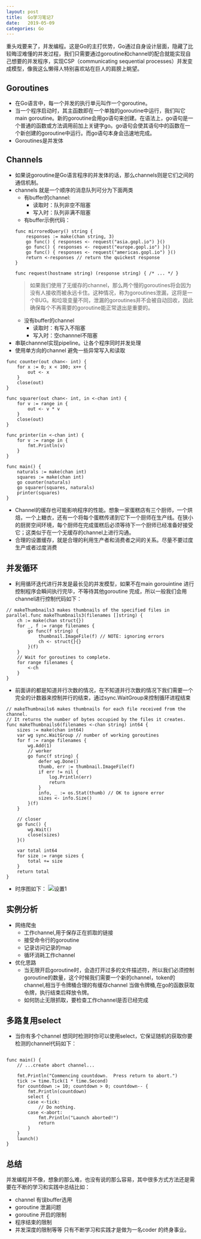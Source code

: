 ```yaml
---
layout: post
title:  Go学习笔记7
date:   2019-05-09
categories: Go
---
```

重头戏要来了，并发编程。这是Go的主打优势，Go通过自身设计层面，隐藏了比较晦涩难懂的并发过程，我们只需要通过goroutine和channel的配合就能实现自己想要的并发程序，实现CSP（communicating sequential processes）并发变成模型，像我这么懒得人特别喜欢站在巨人的肩膀上眺望。

## Goroutines
* 在Go语言中，每一个并发的执行单元叫作一个goroutine。
* 当一个程序启动时，其主函数即在一个单独的goroutine中运行，我们叫它main goroutine。新的goroutine会用go语句来创建。在语法上，go语句是一个普通的函数或方法调用前加上关键字go。go语句会使其语句中的函数在一个新创建的goroutine中运行。而go语句本身会迅速地完成。
* Goroutines是并发体
## Channels
* 如果说goroutine是Go语言程序的并发体的话，那么channels则是它们之间的通信机制。
* channels 就是一个顺序的消息队列可分为下面两类
    * 有buffer的channel:
        * 读取时：队列非空不阻塞
        * 写入时：队列非满不阻塞
    * 有buffer示例代码：
    ```
    func mirroredQuery() string {
        responses := make(chan string, 3)
        go func() { responses <- request("asia.gopl.io") }()
        go func() { responses <- request("europe.gopl.io") }()
        go func() { responses <- request("americas.gopl.io") }()
        return <-responses // return the quickest response
    }

    func request(hostname string) (response string) { /* ... */ }
    ```
    > 如果我们使用了无缓存的channel，那么两个慢的goroutines将会因为没有人接收而被永远卡住。这种情况，称为goroutines泄漏，这将是一个BUG。和垃圾变量不同，泄漏的goroutines并不会被自动回收，因此确保每个不再需要的goroutine能正常退出是重要的。
    * 没有buffer的channel
        * 读取时：有写入不阻塞
        * 写入时：空channnel不阻塞
* 串联channnel实现pipeline。让各个程序同时并发处理
* 使用单方向的channel 避免一些异常写入和读取

```
func counter(out chan<- int) {
    for x := 0; x < 100; x++ {
        out <- x
    }
    close(out)
}

func squarer(out chan<- int, in <-chan int) {
    for v := range in {
        out <- v * v
    }
    close(out)
}

func printer(in <-chan int) {
    for v := range in {
        fmt.Println(v)
    }
}

func main() {
    naturals := make(chan int)
    squares := make(chan int)
    go counter(naturals)
    go squarer(squares, naturals)
    printer(squares)
}
```

* Channel的缓存也可能影响程序的性能。想象一家蛋糕店有三个厨师，一个烘焙，一个上糖衣，还有一个将每个蛋糕传递到它下一个厨师在生产线。在狭小的厨房空间环境，每个厨师在完成蛋糕后必须等待下一个厨师已经准备好接受它；这类似于在一个无缓存的channel上进行沟通。
* 合理的设置缓存，就是合理的利用生产者和消费者之间的关系。尽量不要过度生产或者过度消费

## 并发循环
* 利用循环迭代进行并发是最长见的并发模型，如果不在main gorouintine 进行控制程序会瞬间执行完毕，不等待其他goroutine 完成，所以一般我们会用channel进行控制代码如下：

```
// makeThumbnails3 makes thumbnails of the specified files in parallel.func makeThumbnails3(filenames []string) {
    ch := make(chan struct{})
    for _, f := range filenames {
        go func(f string) {
            thumbnail.ImageFile(f) // NOTE: ignoring errors
            ch <- struct{}{}
        }(f)
    }
    // Wait for goroutines to complete.
    for range filenames {
        <-ch
    }
}
```

* 前面讲的都是知道并行次数的情况，在不知道并行次数的情况下我们需要一个完全的计数器来控制并行的结束，通过sync.WaitGroup来控制循环进程结束
```
// makeThumbnails6 makes thumbnails for each file received from the channel.
// It returns the number of bytes occupied by the files it creates.
func makeThumbnails6(filenames <-chan string) int64 {
    sizes := make(chan int64)
    var wg sync.WaitGroup // number of working goroutines
    for f := range filenames {
        wg.Add(1)
        // worker
        go func(f string) {
            defer wg.Done()
            thumb, err := thumbnail.ImageFile(f)
            if err != nil {
                log.Println(err)
                return
            }
            info, _ := os.Stat(thumb) // OK to ignore error
            sizes <- info.Size()
        }(f)
    }

    // closer
    go func() {
        wg.Wait()
        close(sizes)
    }()

    var total int64
    for size := range sizes {
        total += size
    }
    return total
}
```
* 时序图如下：
![设置1](/images/11.png)

## 实例分析
* 网络爬虫
    * 工作channel,用于保存正在抓取的链接
    * 接受命令行的goroutine
    * 记录访问记录的map
    * 循环消耗工作channel 
 * 优化思路
    * 当无限开启goroutine时，会造打开过多的文件描述符，所以我们必须控制goroutine的数量，这个时候我们需要一个新的channel，token的channel,相当于令牌桶合理的有缓存channel 当做令牌桶,在go的函数获取令牌，执行结束后释放令牌。
    * 如何防止无限抓取，要检查工作channel是否已经完成
## 多路复用select
* 当你有多个channel 想同时检测时你可以使用select，它保证随机的获取你要检测的channel代码如下：

```

func main() {
    // ...create abort channel...

    fmt.Println("Commencing countdown.  Press return to abort.")
    tick := time.Tick(1 * time.Second)
    for countdown := 10; countdown > 0; countdown-- {
        fmt.Println(countdown)
        select {
        case <-tick:
            // Do nothing.
        case <-abort:
            fmt.Println("Launch aborted!")
            return
        }
    }
    launch()
}
```
## 总结
并发编程并不像，想象的那么难，也没有说的那么容易，其中很多方式方法还是需要在不断的学习和实践中总结比如：
* channel 有误buffer选用
* goroutine 泄漏问题
* goroutine 开启的限制
* 程序结束的限制
* 并发深度的限制等等
只有不断学习和实践才是做为一名coder 的终身事业。


